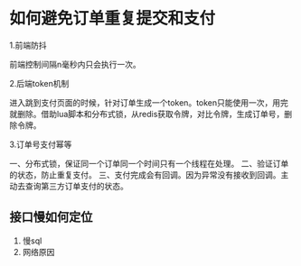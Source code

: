 # 如何避免订单重复提交和支付

1.前端防抖

前端控制间隔n毫秒内只会执行一次。

2.后端token机制

进入跳到支付页面的时候，针对订单生成一个token。token只能使用一次，用完就删除。借助lua脚本和分布式锁，从redis获取令牌，对比令牌，生成订单号，删除令牌。

3.订单号支付幂等

一、分布式锁，保证同一个订单同一个时间只有一个线程在处理。
二、验证订单的状态，防止重复支付。
三、支付完成会有回调。因为异常没有接收到回调。主动去查询第三方订单支付的状态。

## 接口慢如何定位

1. 慢sql
2. 网络原因

